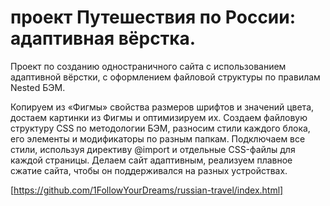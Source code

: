 # проект Путешествия по России: адаптивная вёрстка.

Проект по созданию одностраничного сайта с использованием адаптивной вёрстки, с оформлением файловой структуры по правилам Nested БЭМ.

Копируем из «Фигмы» свойства размеров шрифтов и значений цвета, достаем картинки из Фигмы и оптимизируем их. Cоздаем файловую структуру CSS по методологии БЭМ, разносим стили каждого блока, его элементы и модификаторы по разным папкам. Подключаем все стили, используя директиву @import и отдельные CSS-файлы для каждой страницы.  Делаем сайт адаптивным, реализуем плавное сжатие сайта, чтобы он поддерживался на разных устройствах.

[https://github.com/1FollowYourDreams/russian-travel/index.html]